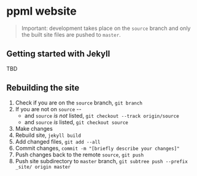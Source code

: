 # ppml website

> Important: development takes place on the `source` branch and only the built
> site files are pushed to `master`.

## Getting started with Jekyll

TBD

## Rebuilding the site

1. Check if you are on the `source` branch, `git branch`
1. If you are not on `source` --
   * and `source` *is not* listed, `git checkout --track origin/source`
   * and `source` *is* listed, `git checkout source`
1. Make changes 
1. Rebuild site, `jekyll build`
1. Add changed files, `git add --all`
1. Commit changes, `commit -m "[briefly describe your changes]"`
1. Push changes back to the remote `source`, `git push`
1. Push site subdirectory to `master` branch, `git subtree push --prefix _site/ origin master`
